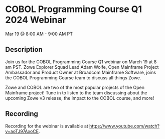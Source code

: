 # COBOL Programming Course Q1 2024 Webinar
Mar 19 @ 8:00 AM - 9:00 AM PT

## Description

Join us for the COBOL Programming Course Q1 webinar on March 19 at 8 am PST. Zowe Explorer Squad Lead Adam Wolfe, Open Mainframe Project Ambassador and Product Owner at Broadcom Mainframe Software, joins the COBOL Programming Course team to discuss all things Zowe.

Zowe and COBOL are two of the most popular projects of the Open Mainframe project! Tune in to listen to the team discussing about the upcoming Zowe v3 release, the impact to the COBOL course, and more!

## Recording

Recording for the webinar is available at https://www.youtube.com/watch?v=aoTJ97AxoCE.
